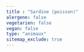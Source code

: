 ```yaml
---
title : "Sardine (poisson)"
alergene: false
vegetarien: false
vegan: false
type: "animaux"
sitemap_exclude: true
--- 
```

